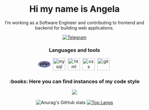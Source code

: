 <div id="header" align="center">
	<h1>Hi my name is Angela</h1>
    <p>I’m working as a Software Engineer and contributing to frontend and backend for building web applications.</p>
</div>
<div id="socials" align="center">
	<a href="https://t.me/rafaelevna_ap">
		<img src="https://img.shields.io/badge/Telegram-blue?style=for-the-badge&logo=telegram&logoColor=white" alt="Telegram"/>
	</a>
</div>

<h3 align="center">Languages and tools</h3>
<div id="tools" align="center">
<img src="https://github.com/devicons/devicon/blob/master/icons/php/php-original.svg" title="php" width="40" height="40"/>&nbsp;
<img src="https://cdn.jsdelivr.net/gh/devicons/devicon/icons/mysql/mysql-original-wordmark.svg" title="mysql" width="40" height="40"/>&nbsp;
<img src="https://cdn.jsdelivr.net/gh/devicons/devicon/icons/html5/html5-original.svg" title="html" width="40" height="40"/>&nbsp;
<img src="https://cdn.jsdelivr.net/gh/devicons/devicon/icons/css3/css3-original.svg" title="css" width="40" height="40"/>&nbsp;
<img src="https://cdn.jsdelivr.net/gh/devicons/devicon/icons/git/git-original.svg" title="git" width="40" height="40"/>&nbsp;
</div>

<div id="footer"  align="center">
	<h3>:books: Here you can find instances of my code style</h3>
	<img src="https://media.giphy.com/media/smGCEo5zsAXtK4bqAT/giphy.gif" width="300"/>
</div>

<div align="center">

![Anurag's GitHub stats](https://github-readme-stats.vercel.app/api?rafaelevna13=anuraghazra&show_icons=true&theme=dracula)
[![Top Langs](https://github-readme-stats.vercel.app/api/top-langs/?username=rafaelevna13&layout=compact&theme=vision-friendly-dark)](https://github.com/anuraghazra/github-readme-stats)
</div>